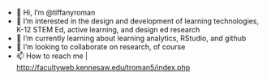 - 👋 Hi, I’m @tiffanyroman
- 👀 I’m interested in the design and development of learning technologies, K-12 STEM Ed, active learning, and design ed research
- 🌱 I’m currently learning about learning analytics, RStudio, and github
- 💞️ I’m looking to collaborate on research, of course
- 📫 How to reach me | http://facultyweb.kennesaw.edu/troman5/index.php

<!---
tiffanyroman/tiffanyroman is a ✨ special ✨ repository because its `README.md` (this file) appears on your GitHub profile.
You can click the Preview link to take a look at your changes.
--->
